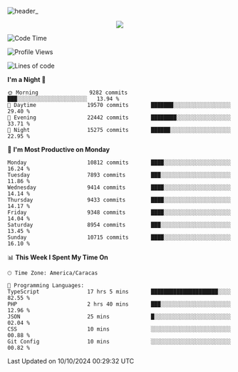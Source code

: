 ![header_](https://github.com/user-attachments/assets/4010d822-ccdc-4198-b608-18c773338d18)


<p align="center">
  <a href="http://www.github.com/thevacs">
    <img src="https://github-readme-streak-stats.herokuapp.com/?user=thevacs&stroke=ffffff&background=1c1917&ring=0891b2&fire=0891b2&currStreakNum=ffffff&currStreakLabel=0891b2&sideNums=ffffff&sideLabels=ffffff&dates=ffffff&hide_border=true" />
  </a>
</p>

<!--START_SECTION:waka-->
![Code Time](http://img.shields.io/badge/Code%20Time-2%2C943%20hrs%2017%20mins-blue)

![Profile Views](http://img.shields.io/badge/Profile%20Views-0-blue)

![Lines of code](https://img.shields.io/badge/From%20Hello%20World%20I%27ve%20Written-10.4%20million%20lines%20of%20code-blue)

**I'm a Night 🦉** 

```text
🌞 Morning                9282 commits        ███░░░░░░░░░░░░░░░░░░░░░░   13.94 % 
🌆 Daytime                19570 commits       ███████░░░░░░░░░░░░░░░░░░   29.40 % 
🌃 Evening                22442 commits       ████████░░░░░░░░░░░░░░░░░   33.71 % 
🌙 Night                  15275 commits       ██████░░░░░░░░░░░░░░░░░░░   22.95 % 
```
📅 **I'm Most Productive on Monday** 

```text
Monday                   10812 commits       ████░░░░░░░░░░░░░░░░░░░░░   16.24 % 
Tuesday                  7893 commits        ███░░░░░░░░░░░░░░░░░░░░░░   11.86 % 
Wednesday                9414 commits        ████░░░░░░░░░░░░░░░░░░░░░   14.14 % 
Thursday                 9433 commits        ████░░░░░░░░░░░░░░░░░░░░░   14.17 % 
Friday                   9348 commits        ████░░░░░░░░░░░░░░░░░░░░░   14.04 % 
Saturday                 8954 commits        ███░░░░░░░░░░░░░░░░░░░░░░   13.45 % 
Sunday                   10715 commits       ████░░░░░░░░░░░░░░░░░░░░░   16.10 % 
```


📊 **This Week I Spent My Time On** 

```text
🕑︎ Time Zone: America/Caracas

💬 Programming Languages: 
TypeScript               17 hrs 5 mins       █████████████████████░░░░   82.55 % 
PHP                      2 hrs 40 mins       ███░░░░░░░░░░░░░░░░░░░░░░   12.96 % 
JSON                     25 mins             █░░░░░░░░░░░░░░░░░░░░░░░░   02.04 % 
CSS                      10 mins             ░░░░░░░░░░░░░░░░░░░░░░░░░   00.88 % 
Git Config               10 mins             ░░░░░░░░░░░░░░░░░░░░░░░░░   00.82 % 
```


 Last Updated on 10/10/2024 00:29:32 UTC
<!--END_SECTION:waka-->
